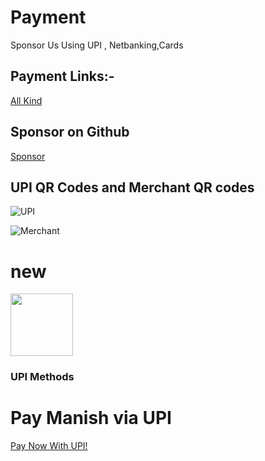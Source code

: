 # Payment
Sponsor Us Using UPI , Netbanking,Cards
## Payment Links:-
[All Kind](https://paytm.me/s-HeOjZ)
## Sponsor on Github
[Sponsor](https://github.com/sponsors/manishmg3994)


## UPI QR Codes and Merchant QR codes


![UPI](qr/upiqr.jpg)


![Merchant](qr/merchantqr.jpg)
# new
<img src="qr/upiqr.jpg?raw=true" width="100" height="100" />

### UPI Methods
  <h1>Pay Manish via UPI</h1>
  <a href="upi://pay?pa=8607573994@ptyes&amp;pn=Manish&amp;cu=INR" class="upi-pay1">Pay Now With UPI!</a>
